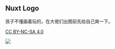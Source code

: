 ## Nuxt Logo

孩子不懂画着玩的，在大佬们出图前先给自己爽一下。

[CC BY-NC-SA 4.0](https://creativecommons.org/licenses/by-nc-sa/4.0/)

![](assets/nuxt.js.png)